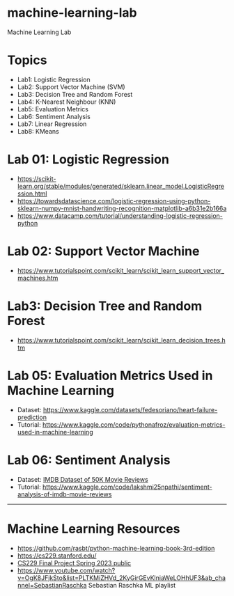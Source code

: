 # machine-learning-lab
Machine Learning Lab

# Topics
* Lab1: Logistic Regression
* Lab2: Support Vector Machine (SVM)
* Lab3: Decision Tree and Random Forest
* Lab4: K-Nearest Neighbour (KNN)
* Lab5: Evaluation Metrics
* Lab6: Sentiment Analysis
* Lab7: Linear Regression
* Lab8: KMeans

# Lab 01: Logistic Regression
* https://scikit-learn.org/stable/modules/generated/sklearn.linear_model.LogisticRegression.html
* https://towardsdatascience.com/logistic-regression-using-python-sklearn-numpy-mnist-handwriting-recognition-matplotlib-a6b31e2b166a
* https://www.datacamp.com/tutorial/understanding-logistic-regression-python

# Lab 02: Support Vector Machine
* https://www.tutorialspoint.com/scikit_learn/scikit_learn_support_vector_machines.htm

# Lab3: Decision Tree and Random Forest
* https://www.tutorialspoint.com/scikit_learn/scikit_learn_decision_trees.htm

# Lab 05: Evaluation Metrics Used in Machine Learning
* Dataset: https://www.kaggle.com/datasets/fedesoriano/heart-failure-prediction
* Tutorial: https://www.kaggle.com/code/pythonafroz/evaluation-metrics-used-in-machine-learning


# Lab 06: Sentiment Analysis
* Dataset: [IMDB Dataset of 50K Movie Reviews](https://www.kaggle.com/datasets/lakshmi25npathi/imdb-dataset-of-50k-movie-reviews?select=IMDB+Dataset.csv)
* Tutorial: https://www.kaggle.com/code/lakshmi25npathi/sentiment-analysis-of-imdb-movie-reviews


--------------------------------------------------
# Machine Learning Resources
* https://github.com/rasbt/python-machine-learning-book-3rd-edition
* https://cs229.stanford.edu/
* [CS229 Final Project Spring 2023 public](https://docs.google.com/document/d/1_VKI_hCQ3zj5SaPY_-Tf3hB0wjeKmF_51DYyMk13mTw/edit)
* https://www.youtube.com/watch?v=OgK8JFjkSto&list=PLTKMiZHVd_2KyGirGEvKlniaWeLOHhUF3&ab_channel=SebastianRaschka  Sebastian Raschka ML playlist
